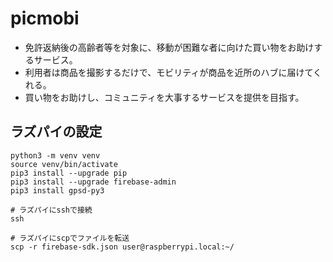 # picmobi

- 免許返納後の高齢者等を対象に、移動が困難な者に向けた買い物をお助けするサービス。
- 利用者は商品を撮影するだけで、モビリティが商品を近所のハブに届けてくれる。
- 買い物をお助けし、コミュニティを大事するサービスを提供を目指す。

## ラズパイの設定

```
python3 -m venv venv
source venv/bin/activate
pip3 install --upgrade pip
pip3 install --upgrade firebase-admin
pip3 install gpsd-py3

# ラズパイにsshで接続
ssh 

# ラズパイにscpでファイルを転送
scp -r firebase-sdk.json user@raspberrypi.local:~/
```